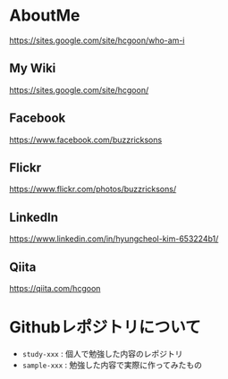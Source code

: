 # AboutMe
https://sites.google.com/site/hcgoon/who-am-i

## My Wiki
https://sites.google.com/site/hcgoon/

## Facebook
https://www.facebook.com/buzzricksons

## Flickr
https://www.flickr.com/photos/buzzricksons/

## LinkedIn
https://www.linkedin.com/in/hyungcheol-kim-653224b1/

## Qiita
https://qiita.com/hcgoon

# Githubレポジトリについて
- `study-xxx` : 個人で勉強した内容のレポジトリ
- `sample-xxx` : 勉強した内容で実際に作ってみたもの
